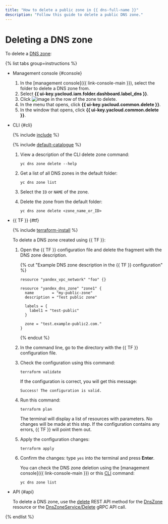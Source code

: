 ```yaml
---
title: "How to delete a public zone in {{ dns-full-name }}"
description: "Follow this guide to delete a public DNS zone."
---
```


# Deleting a DNS zone

To delete a [DNS zone](../concepts/dns-zone.md):

{% list tabs group=instructions %}

- Management console {#console}

   1. In the [management console]({{ link-console-main }}), select the folder to delete a DNS zone from.
   1. Select **{{ ui-key.yacloud.iam.folder.dashboard.label_dns }}**.
   1. Click ![image](../../_assets/console-icons/ellipsis.svg) in the row of the zone to delete.
   1. In the menu that opens, click **{{ ui-key.yacloud.common.delete }}**.
   1. In the window that opens, click **{{ ui-key.yacloud.common.delete }}**.

- CLI {#cli}

   {% include [include](../../_includes/cli-install.md) %}

   {% include [default-catalogue](../../_includes/default-catalogue.md) %}

   1. View a description of the CLI delete zone command:

      ```
      yc dns zone delete --help
      ```
   1. Get a list of all DNS zones in the default folder:

      ```
      yc dns zone list
      ```
   1. Select the `ID` or `NAME` of the zone.
   1. Delete the zone from the default folder:

      ```
      yc dns zone delete <zone_name_or_ID>
      ```

- {{ TF }} {#tf}

   {% include [terraform-install](../../_includes/terraform-install.md) %}

   To delete a DNS zone created using {{ TF }}:

   1. Open the {{ TF }} configuration file and delete the fragment with the DNS zone description.

      {% cut "Example DNS zone description in the {{ TF }} configuration" %}

      ```hcl
      resource "yandex_vpc_network" "foo" {}

      resource "yandex_dns_zone" "zone1" {
        name        = "my-public-zone"
        description = "Test public zone"

        labels = {
          label1 = "test-public"
        }

        zone = "test.example-public2.com."
      }
      ```

      {% endcut %}

   1. In the command line, go to the directory with the {{ TF }} configuration file.

   1. Check the configuration using this command:
      ```
      terraform validate
      ```

      If the configuration is correct, you will get this message:

      ```
      Success! The configuration is valid.
      ```

   1. Run this command:
      ```
      terraform plan
      ```

      The terminal will display a list of resources with parameters. No changes will be made at this step. If the configuration contains any errors, {{ TF }} will point them out.

   1. Apply the configuration changes:
      ```
      terraform apply
      ```

   1. Confirm the changes: type `yes` into the terminal and press **Enter**.

      You can check the DNS zone deletion using the [management console]({{ link-console-main }}) or this [CLI](../../cli/quickstart.md) command:

      ```
      yc dns zone list
      ```

- API {#api}

   To delete a DNS zone, use the [delete](../api-ref/DnsZone/delete.md) REST API method for the [DnsZone](../api-ref/DnsZone/index.md) resource or the [DnsZoneService/Delete](../api-ref/grpc/dns_zone_service.md#Delete) gRPC API call.

{% endlist %}
